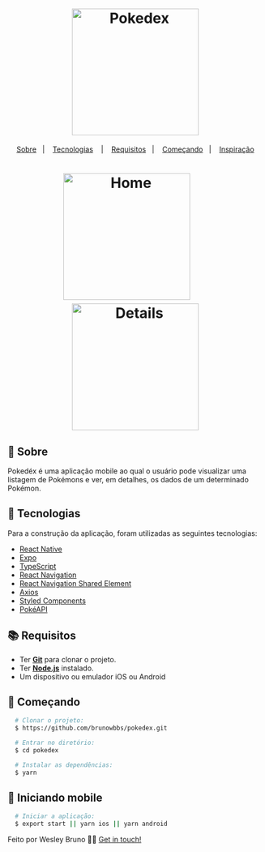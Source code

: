 <h1 align="center">
  <img alt="Pokedex" src="https://cdn2.bulbagarden.net/upload/4/4b/Pok%C3%A9dex_logo.png" width="250px" />
</h1>

<p align="center">
  <a href="#page_with_curl-sobre">Sobre</a>&nbsp;&nbsp;&nbsp;|&nbsp;&nbsp;&nbsp;
  <a href="#hammer-iniciando-mobile">Tecnologias</a>
  &nbsp;&nbsp;&nbsp;|&nbsp;&nbsp;&nbsp;
  <a href="#books-requisitos">Requisitos</a>&nbsp;&nbsp;&nbsp;|&nbsp;&nbsp;&nbsp;
  <a href="#rocket-começando">Começando</a>&nbsp;&nbsp;&nbsp;|&nbsp;&nbsp;&nbsp;
  <a href="#thought_balloon-começando">Inspiração</a>
</p>

<h1 align="center">
  <img alt="Home" src="./src/gifs/home.gif" width="250" />&nbsp;&nbsp;&nbsp;&nbsp;&nbsp;
  <img alt="Details" src="./src/gifs/details.gif" width="250" />
</h1>

## :page_with_curl: Sobre

Pokedéx é uma aplicação mobile ao qual o usuário pode visualizar uma listagem de Pokémons e ver, em detalhes, os dados de um determinado Pokémon.

## :hammer: Tecnologias

Para a construção da aplicação, foram utilizadas as seguintes tecnologias:

- [React Native](https://reactnative.dev/)
- [Expo](https://expo.io/)
- [TypeScript](https://www.typescriptlang.org/)
- [React Navigation](https://reactnavigation.org/)
- [React Navigation Shared Element](https://github.com/IjzerenHein/react-navigation-shared-element)
- [Axios](https://github.com/axios/axios)
- [Styled Components](https://styled-components.com/)
- [PokéAPI](https://pokeapi.co/)

## :books: Requisitos

- Ter [**Git**](https://git-scm.com/) para clonar o projeto.
- Ter [**Node.js**](https://nodejs.org/en/) instalado.
- Um dispositivo ou emulador iOS ou Android

## :rocket: Começando

```bash
  # Clonar o projeto:
  $ https://github.com/brunowbbs/pokedex.git

  # Entrar no diretório:
  $ cd pokedex

  # Instalar as dependências:
  $ yarn
```

## :iphone: Iniciando mobile

```bash
  # Iniciar a aplicação:
  $ export start || yarn ios || yarn android
```

Feito por Wesley Bruno 👋🏻 [Get in touch!](https://github.com/brunowbbs)
